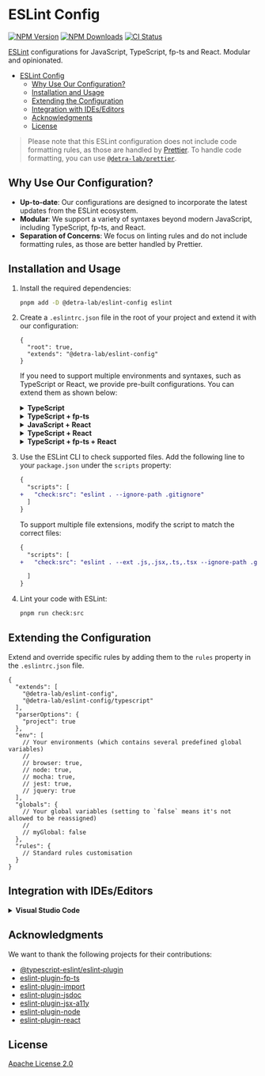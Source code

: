 # ESLint Config

[![NPM Version][npm_version_badge]][npm_badge_url]
[![NPM Downloads][npm_downloads_badge]][npm_badge_url]
[![CI Status][ci_badge]][ci_badge_url]

[ESLint](https://eslint.org) configurations for JavaScript, TypeScript, fp-ts and React. Modular and opinionated.

- [ESLint Config](#eslint-config)
  - [Why Use Our Configuration?](#why-use-our-configuration)
  - [Installation and Usage](#installation-and-usage)
  - [Extending the Configuration](#extending-the-configuration)
  - [Integration with IDEs/Editors](#integration-with-ideseditors)
  - [Acknowledgments](#acknowledgments)
  - [License](#license)

> Please note that this ESLint configuration does not include code formatting rules, as those are handled by [Prettier](https://prettier.io/). To handle code formatting, you can use [`@detra-lab/prettier`](https://github.com/detra-lab/prettier-config).

## Why Use Our Configuration?

- **Up-to-date**: Our configurations are designed to incorporate the latest updates from the ESLint ecosystem.
- **Modular**: We support a variety of syntaxes beyond modern JavaScript, including TypeScript, fp-ts, and React.
- **Separation of Concerns**: We focus on linting rules and do not include formatting rules, as those are better handled by Prettier.

## Installation and Usage

1. Install the required dependencies:

   ```sh
   pnpm add -D @detra-lab/eslint-config eslint
   ```

2. Create a `.eslintrc.json` file in the root of your project and extend it with our configuration:

   ```jsonc
   {
     "root": true,
     "extends": "@detra-lab/eslint-config"
   }
   ```

   If you need to support multiple environments and syntaxes, such as TypeScript or React, we provide pre-built configurations. You can extend them as shown below:

    <details>
      <summary><strong>TypeScript</strong></summary>

      ```jsonc
      {
        "root": true,
        "extends": [
          "@detra-lab/eslint-config",
          "@detra-lab/eslint-config/typescript"
        ],
        "parserOptions": {
          // Be sure to update the `project` value with the exact location of your `tsconfig.json` file.
          // For mono-repos, the location may be `./packages/*/tsconfig.json`.
          // Check https://typescript-eslint.io/packages/parser/#project for more guidance.
          "project": ["./tsconfig.json"]
        }
      }
      ```
    </details>

    <details>
      <summary><strong>TypeScript + fp-ts</strong></summary>

      ```jsonc
      {
        "root": true,
        "extends": [
          "@detra-lab/eslint-config",
          "@detra-lab/eslint-config/typescript",
          "@detra-lab/eslint-config/fp-ts"
        ],
        "parserOptions": {
          // Be sure to update the `project` value with the exact location of your `tsconfig.json` file.
          // For mono-repos, the location may be `./packages/*/tsconfig.json`.
          // Check https://typescript-eslint.io/packages/parser/#project for more guidance.
          "project": ["./tsconfig.json"]
        }
      }
      ```
    </details>

    <details>
      <summary><strong>JavaScript + React</strong></summary>

      ```json
      {
        "root": true,
        "extends": ["@detra-lab/eslint-config", "@detra-lab/eslint-config/react"]
      }
      ```
    </details>

    <details>
      <summary><strong>TypeScript + React</strong></summary>

      ```jsonc
      {
        "root": true,
        "extends": [
          "@detra-lab/eslint-config",
          "@detra-lab/eslint-config/typescript"
          "@detra-lab/eslint-config/react"
        ],
        "parserOptions": {
          // Be sure to update the `project` value with the exact location of your `tsconfig.json` file.
          // For mono-repos, the location may be `./packages/*/tsconfig.json`.
          // Check https://typescript-eslint.io/packages/parser/#project for more guidance.
          "project": ["./tsconfig.json"]
        }
      }
      ```
    </details>

    <details>
      <summary><strong>TypeScript + fp-ts + React</strong></summary>

      ```jsonc
      {
        "root": true,
        "extends": [
          "@detra-lab/eslint-config",
          "@detra-lab/eslint-config/typescript",
          "@detra-lab/eslint-config/fp-ts"
          "@detra-lab/eslint-config/react"
        ],
        "parserOptions": {
          // Be sure to update the `project` value with the exact location of your `tsconfig.json` file.
          // For mono-repos, the location may be `./packages/*/tsconfig.json`.
          // Check https://typescript-eslint.io/packages/parser/#project for more guidance.
          "project": ["./tsconfig.json"]
        }
      }
      ```
    </details>

3. Use the ESLint CLI to check supported files. Add the following line to your `package.json` under the `scripts` property:

   ```diff
   {
     "scripts": [
   +   "check:src": "eslint . --ignore-path .gitignore"
     ]
   }
   ```

   To support multiple file extensions, modify the script to match the correct files:

   ```diff
   {
     "scripts": [
   +   "check:src": "eslint . --ext .js,.jsx,.ts,.tsx --ignore-path .gitignore"

     ]
   }
   ```

4. Lint your code with ESLint:

   ```sh
   pnpm run check:src
   ```

## Extending the Configuration

Extend and override specific rules by adding them to the `rules` property in the `.eslintrc.json` file.

```jsonc
{
  "extends": [
    "@detra-lab/eslint-config",
    "@detra-lab/eslint-config/typescript"
  ],
  "parserOptions": {
    "project": true
  },
  "env": [
    // Your environments (which contains several predefined global variables)
    //
    // browser: true,
    // node: true,
    // mocha: true,
    // jest: true,
    // jquery: true
  ],
  "globals": {
    // Your global variables (setting to `false` means it's not allowed to be reassigned)
    //
    // myGlobal: false
  },
  "rules": {
    // Standard rules customisation
  }
}
```

## Integration with IDEs/Editors

<details>
<summary><strong>Visual Studio Code</strong></summary>

1. Install the [ESLint Plugin](https://marketplace.visualstudio.com/items?itemName=dbaeumer.vscode-eslint).

2. Add the following code to your `.vscode/settings.json` file:
   ```jsonc
   "editor.codeActionsOnSave": {
     "source.fixAll.eslint": true
   },
   "eslint.validate": ["javascript"] // Add the types of files you want to validate (e.g. "typescript", "javascriptreact", "typescriptreact"])
   ```
</details>

## Acknowledgments

We want to thank the following projects for their contributions:

- [@typescript-eslint/eslint-plugin](https://github.com/typescript-eslint/typescript-eslint)
- [eslint-plugin-fp-ts](https://github.com/buildo/eslint-plugin-fp-ts)
- [eslint-plugin-import](https://github.com/import-js/eslint-plugin-import)
- [eslint-plugin-jsdoc](https://github.com/gajus/eslint-plugin-jsdoc)
- [eslint-plugin-jsx-a11y](https://github.com/jsx-eslint/eslint-plugin-jsx-a11y)
- [eslint-plugin-node](https://github.com/mysticatea/eslint-plugin-node)
- [eslint-plugin-react](https://github.com/jsx-eslint/eslint-plugin-react)

## License

[Apache License 2.0](./LICENSE)

<!-- Badges -->

[ci_badge]: https://img.shields.io/github/actions/workflow/status/detra-lab/eslint-config/tests.yaml?style=flat-square&colorA=6930C3&colorB=5390D9
[npm_version_badge]: https://img.shields.io/npm/v/@detra-lab/eslint-config?style=flat-square&colorA=6930C3&colorB=5390D9
[npm_downloads_badge]: https://img.shields.io/npm/dm/@detra-lab/eslint-config?style=flat-square&colorA=6930C3&colorB=5390D9

<!-- Links -->

[ci_badge_url]: https://github.com/detra-lab/eslint-config/actions/workflows/tests.yaml
[npm_badge_url]: https://www.npmjs.com/package/@detra-lab/eslint-config
